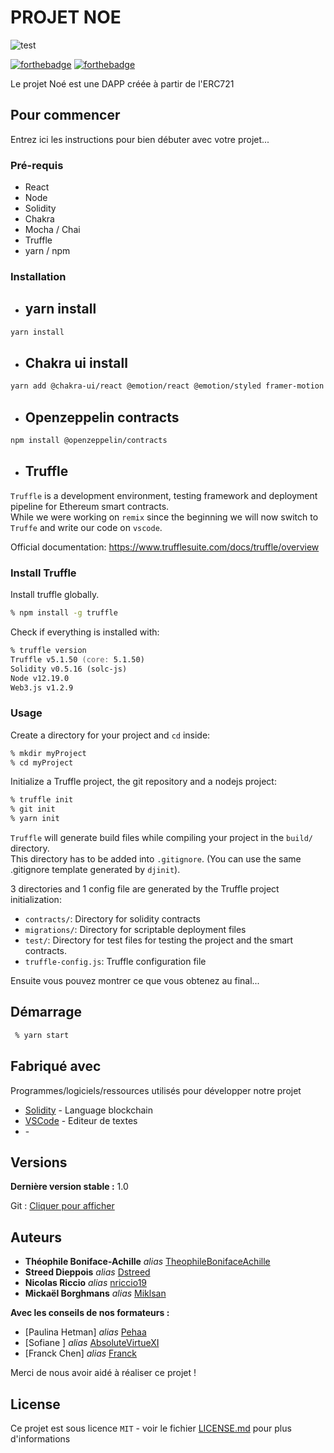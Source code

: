 # **PROJET NOE**

![test](https://media.joomeo.com/small/5fc8f69e868b8.jpg)

[![forthebadge](https://forthebadge.com/images/badges/its-not-a-lie-if-you-believe-it.svg)](https://forthebadge.com)
[![forthebadge](https://forthebadge.com/images/badges/built-by-developers.svg)](https://forthebadge.com)

Le projet Noé est une DAPP créée à partir de l'ERC721

## **Pour commencer**

Entrez ici les instructions pour bien débuter avec votre projet...

### **Pré-requis**

- React
- Node
- Solidity
- Chakra
- Mocha / Chai
- Truffle
- yarn / npm

### **Installation**

- ## yarn install

```zsh
yarn install
```

- ## Chakra ui install

```zsh
yarn add @chakra-ui/react @emotion/react @emotion/styled framer-motion

```

- ## Openzeppelin contracts

```zsh
npm install @openzeppelin/contracts
```

- ## Truffle

`Truffle` is a development environment, testing framework and deployment pipeline for Ethereum smart contracts.  
While we were working on `remix` since the beginning we will now switch to `Truffe` and write our code on `vscode`.

Official documentation: https://www.trufflesuite.com/docs/truffle/overview

### **Install Truffle**

Install truffle globally.

```zsh
% npm install -g truffle
```

Check if everything is installed with:

```zsh
% truffle version
Truffle v5.1.50 (core: 5.1.50)
Solidity v0.5.16 (solc-js)
Node v12.19.0
Web3.js v1.2.9
```

### **Usage**

Create a directory for your project and `cd` inside:

```zsh
% mkdir myProject
% cd myProject
```

Initialize a Truffle project, the git repository and a nodejs project:

```zsh
% truffle init
% git init
% yarn init
```

`Truffle` will generate build files while compiling your project in the `build/` directory.  
This directory has to be added into `.gitignore`. (You can use the same .gitignore template generated by `djinit`).

3 directories and 1 config file are generated by the Truffle project initialization:

- `contracts/`: Directory for solidity contracts
- `migrations/`: Directory for scriptable deployment files
- `test/`: Directory for test files for testing the project and the smart contracts.
- `truffle-config.js`: Truffle configuration file

Ensuite vous pouvez montrer ce que vous obtenez au final...

## Démarrage

```zsh
 % yarn start
```

## Fabriqué avec

Programmes/logiciels/ressources utilisés pour développer notre projet

- [Solidity](https://docs.soliditylang.org/en/v0.6.0/) - Language blockchain
- [VSCode](https://code.visualstudio.com/) - Editeur de textes
- []() -

## Versions

**Dernière version stable :** 1.0

Git : [Cliquer pour afficher](https://github.com/finalProjectNoe/project-Noe-Back)

## Auteurs

- **Théophile Boniface-Achille** _alias_ [TheophileBonifaceAchille](https://github.com/TheophileBonifaceAchille)
- **Streed Dieppois** _alias_ [Dstreed](https://github.com/Dstreed)
- **Nicolas Riccio** _alias_ [nriccio19](https://github.com/nriccio19)
- **Mickaël Borghmans** _alias_ [Miklsan](https://github.com/Miklsan)

**Avec les conseils de nos formateurs :**

- [Paulina Hetman] _alias_ [Pehaa](https://github.com/pehaa)
- [Sofiane ] _alias_ [AbsoluteVirtueXI](https://github.com/AbsoluteVirtueXI)
- [Franck Chen] _alias_ [Franck]()

Merci de nous avoir aidé à réaliser ce projet !

## License

Ce projet est sous licence `MIT` - voir le fichier [LICENSE.md](LICENSE.md) pour plus d'informations
